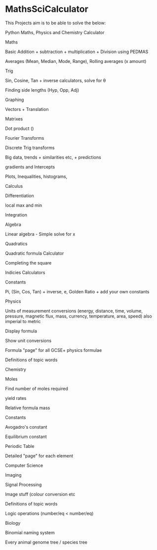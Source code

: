 # MathsSciCalculator
This Projects aim is to be able to solve the below:

Python Maths, Physics and Chemistry Calculator

  Maths
  
Basic Addition + subtraction + multiplication + Division using PEDMAS


Averages (Mean, Median, Mode, Range), Rolling averages (x amount)

  Trig
  
Sin, Cosine, Tan + inverse calculators, solve for θ

Finding side lengths (Hyp, Opp, Adj)

  Graphing
  
Vectors + Translation

Matrixes

Dot product ()

Fourier Transforms

Discrete Trig transforms

Big data, trends + similarities etc, + predictions

gradients and Intercepts

Plots, Inequalities, histograms,

  Calculus
  
Differentiation

local max and min

Integration

  Algebra
  
Linear algebra - Simple solve for x

Quadratics

Quadratic formula Calculator

Completing the square

Indicies Calculators

  Constants
  
Pi, (Sin, Cos, Tan) + inverse, e, Golden Ratio + add your own constants

  Physics
  
Units of measurement conversions (energy, distance, time, volume, pressure, magnetic flux, mass, currency, temperature, area, speed) also imperial to metric

Display formula

Show unit conversions

Formula "page" for all GCSE+ physics formulae

Definitions of topic words

  Chemistry
  
Moles

Find number of moles required

yield rates

Relative formula mass

  Constants
  
Avogadro's constant

Equilibrium constant

Periodic Table

Detailed "page" for each element

  Computer Science
  
Imaging

Signal Processing

Image stuff (colour conversion etc

Definitions of topic words

Logic operations (number/eq < number/eq)

  Biology
  
Binomial naming system

Every animal genome tree / species tree

